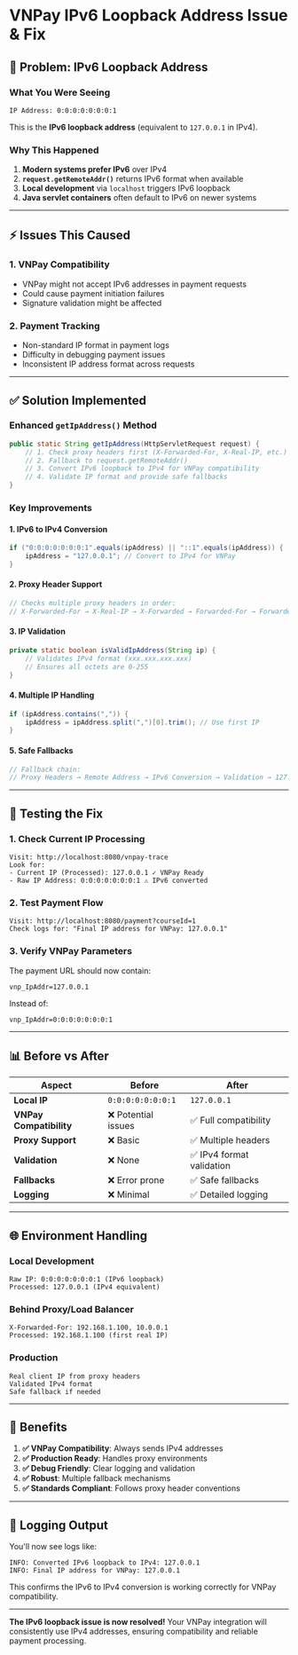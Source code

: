 # VNPay IPv6 Loopback Address Issue & Fix

## 🚨 **Problem: IPv6 Loopback Address**

### **What You Were Seeing**
```
IP Address: 0:0:0:0:0:0:0:1
```

This is the **IPv6 loopback address** (equivalent to `127.0.0.1` in IPv4).

### **Why This Happened**
1. **Modern systems prefer IPv6** over IPv4
2. **`request.getRemoteAddr()`** returns IPv6 format when available
3. **Local development** via `localhost` triggers IPv6 loopback
4. **Java servlet containers** often default to IPv6 on newer systems

---

## ⚡ **Issues This Caused**

### **1. VNPay Compatibility**
- VNPay might not accept IPv6 addresses in payment requests
- Could cause payment initiation failures
- Signature validation might be affected

### **2. Payment Tracking**
- Non-standard IP format in payment logs
- Difficulty in debugging payment issues
- Inconsistent IP address format across requests

---

## ✅ **Solution Implemented**

### **Enhanced `getIpAddress()` Method**

```java
public static String getIpAddress(HttpServletRequest request) {
    // 1. Check proxy headers first (X-Forwarded-For, X-Real-IP, etc.)
    // 2. Fallback to request.getRemoteAddr()
    // 3. Convert IPv6 loopback to IPv4 for VNPay compatibility
    // 4. Validate IP format and provide safe fallbacks
}
```

### **Key Improvements**

#### **1. IPv6 to IPv4 Conversion**
```java
if ("0:0:0:0:0:0:0:1".equals(ipAddress) || "::1".equals(ipAddress)) {
    ipAddress = "127.0.0.1"; // Convert to IPv4 for VNPay
}
```

#### **2. Proxy Header Support**
```java
// Checks multiple proxy headers in order:
// X-Forwarded-For → X-Real-IP → X-Forwarded → Forwarded-For → Forwarded
```

#### **3. IP Validation**
```java
private static boolean isValidIpAddress(String ip) {
    // Validates IPv4 format (xxx.xxx.xxx.xxx)
    // Ensures all octets are 0-255
}
```

#### **4. Multiple IP Handling**
```java
if (ipAddress.contains(",")) {
    ipAddress = ipAddress.split(",")[0].trim(); // Use first IP
}
```

#### **5. Safe Fallbacks**
```java
// Fallback chain:
// Proxy Headers → Remote Address → IPv6 Conversion → Validation → 127.0.0.1
```

---

## 🔧 **Testing the Fix**

### **1. Check Current IP Processing**
```
Visit: http://localhost:8080/vnpay-trace
Look for:
- Current IP (Processed): 127.0.0.1 ✓ VNPay Ready
- Raw IP Address: 0:0:0:0:0:0:0:1 ⚠️ IPv6 converted
```

### **2. Test Payment Flow**
```
Visit: http://localhost:8080/payment?courseId=1
Check logs for: "Final IP address for VNPay: 127.0.0.1"
```

### **3. Verify VNPay Parameters**
The payment URL should now contain:
```
vnp_IpAddr=127.0.0.1
```
Instead of:
```
vnp_IpAddr=0:0:0:0:0:0:0:1
```

---

## 📊 **Before vs After**

| Aspect | Before | After |
|--------|--------|-------|
| **Local IP** | `0:0:0:0:0:0:0:1` | `127.0.0.1` |
| **VNPay Compatibility** | ❌ Potential issues | ✅ Full compatibility |
| **Proxy Support** | ❌ Basic | ✅ Multiple headers |
| **Validation** | ❌ None | ✅ IPv4 format validation |
| **Fallbacks** | ❌ Error prone | ✅ Safe fallbacks |
| **Logging** | ❌ Minimal | ✅ Detailed logging |

---

## 🌐 **Environment Handling**

### **Local Development**
```
Raw IP: 0:0:0:0:0:0:0:1 (IPv6 loopback)
Processed: 127.0.0.1 (IPv4 equivalent)
```

### **Behind Proxy/Load Balancer**
```
X-Forwarded-For: 192.168.1.100, 10.0.0.1
Processed: 192.168.1.100 (first real IP)
```

### **Production**
```
Real client IP from proxy headers
Validated IPv4 format
Safe fallback if needed
```

---

## 🎯 **Benefits**

1. **✅ VNPay Compatibility**: Always sends IPv4 addresses
2. **✅ Production Ready**: Handles proxy environments
3. **✅ Debug Friendly**: Clear logging and validation
4. **✅ Robust**: Multiple fallback mechanisms
5. **✅ Standards Compliant**: Follows proxy header conventions

---

## 📝 **Logging Output**

You'll now see logs like:
```
INFO: Converted IPv6 loopback to IPv4: 127.0.0.1
INFO: Final IP address for VNPay: 127.0.0.1
```

This confirms the IPv6 to IPv4 conversion is working correctly for VNPay compatibility.

---

**The IPv6 loopback issue is now resolved!** Your VNPay integration will consistently use IPv4 addresses, ensuring compatibility and reliable payment processing.
